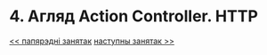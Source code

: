 # 4. Агляд Action Controller. HTTP



[<< папярэдні занятак](2_lecture.md)
[наступны занятак >>](4_lecture.md)